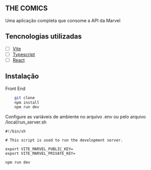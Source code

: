 ## THE COMICS

Uma aplicação completa que consome a API da Marvel

## Tencnologias utilizadas

- [ ] [Vite](https://vitejs.dev/)
- [ ] [Typescript](https://www.typescriptlang.org/)
- [ ] [React](https://reactjs.org/)

## Instalação

Front End

```bash
    git clone
    npm install
    npm run dev
```

Configure as variáveis de ambiente no arquivo .env ou pelo arquivo
/local/run_server.sh

```shell
#!/bin/sh

# This script is used to run the development server.

export VITE_MARVEL_PUBLIC_KEY=
export VITE_MARVEL_PRIVATE_KEY=

npm run dev
```
